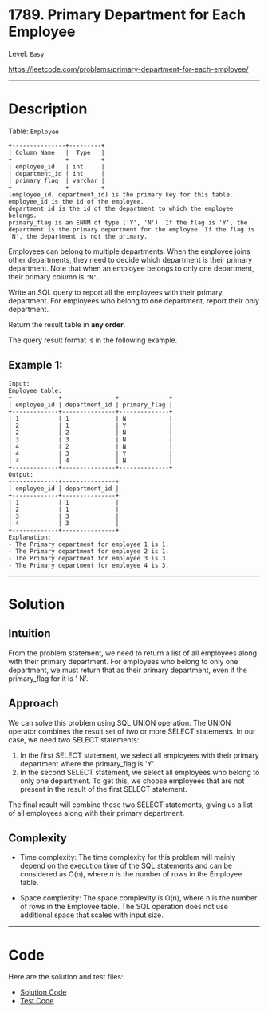 # 1789. Primary Department for Each Employee

Level: `Easy`

https://leetcode.com/problems/primary-department-for-each-employee/

---

# Description

Table: `Employee`

    +---------------+---------+
    | Column Name   |  Type   |
    +---------------+---------+
    | employee_id   | int     |
    | department_id | int     |
    | primary_flag  | varchar |
    +---------------+---------+
    (employee_id, department_id) is the primary key for this table.
    employee_id is the id of the employee.
    department_id is the id of the department to which the employee belongs.
    primary_flag is an ENUM of type ('Y', 'N'). If the flag is 'Y', the department is the primary department for the employee. If the flag is 'N', the department is not the primary.

Employees can belong to multiple departments. When the employee joins other departments, they need to decide which
department is their primary department. Note that when an employee belongs to only one department, their primary column
is `'N'`.

Write an SQL query to report all the employees with their primary department. For employees who belong to one
department, report their only department.

Return the result table in **any order**.

The query result format is in the following example.

## Example 1:

    Input:
    Employee table:
    +-------------+---------------+--------------+
    | employee_id | department_id | primary_flag |
    +-------------+---------------+--------------+
    | 1           | 1             | N            |
    | 2           | 1             | Y            |
    | 2           | 2             | N            |
    | 3           | 3             | N            |
    | 4           | 2             | N            |
    | 4           | 3             | Y            |
    | 4           | 4             | N            |
    +-------------+---------------+--------------+
    Output:
    +-------------+---------------+
    | employee_id | department_id |
    +-------------+---------------+
    | 1           | 1             |
    | 2           | 1             |
    | 3           | 3             |
    | 4           | 3             |
    +-------------+---------------+
    Explanation:
    - The Primary department for employee 1 is 1.
    - The Primary department for employee 2 is 1.
    - The Primary department for employee 3 is 3.
    - The Primary department for employee 4 is 3.

---

# Solution

## Intuition

From the problem statement, we need to return a list of all employees along with their primary department. For employees
who belong to only one department, we must return that as their primary department, even if the primary_flag for it is '
N'.

## Approach

We can solve this problem using SQL UNION operation. The UNION operator combines the result set of two or more SELECT
statements. In our case, we need two SELECT statements:

1. In the first SELECT statement, we select all employees with their primary department where the primary_flag is 'Y'.
2. In the second SELECT statement, we select all employees who belong to only one department. To get this, we choose
   employees that are not present in the result of the first SELECT statement.

The final result will combine these two SELECT statements, giving us a list of all employees along with their primary
department.

## Complexity

- Time complexity:
  The time complexity for this problem will mainly depend on the execution time of the SQL statements and can be
  considered as O(n), where n is the number of rows in the Employee table.

- Space complexity:
  The space complexity is O(n), where n is the number of rows in the Employee table. The SQL operation does not use
  additional space that scales with input size.

---

# Code

Here are the solution and test files:

- [Solution Code](./solution.sql)
- [Test Code](./solution_test.go)